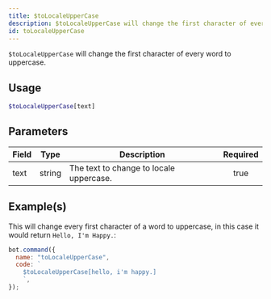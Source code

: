 ```yaml
---
title: $toLocaleUpperCase
description: $toLocaleUpperCase will change the first character of every word to uppercase.
id: toLocaleUpperCase
---
```


`$toLocaleUpperCase` will change the first character of every word to uppercase.

## Usage

```php
$toLocaleUpperCase[text]
```

## Parameters

| Field | Type   | Description                             | Required |
| ----- | ------ | --------------------------------------- | :------: |
| text  | string | The text to change to locale uppercase. |   true   |

## Example(s)

This will change every first character of a word to uppercase, in this case it would return `Hello, I'm Happy.`:

```javascript
bot.command({
  name: "toLocaleUpperCase",
  code: `
    $toLocaleUpperCase[hello, i'm happy.]
    `,
});
```
